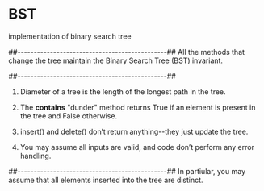 # BST
implementation of binary search tree 

##----------------------------------------------##
All the methods that change the tree maintain the  Binary Search Tree (BST) invariant.

##----------------------------------------------##
1. Diameter of a tree is the length of the longest path in the
tree.

2. The __contains__ "dunder" method returns True if an
element is present in the tree and False otherwise.


3. insert() and delete() don’t return anything--they just
update the tree.

4. You may assume all inputs are valid, and code don’t perform any error handling. 

##----------------------------------------------##
In partiular, you may assume that all elements inserted into the tree are distinct.
